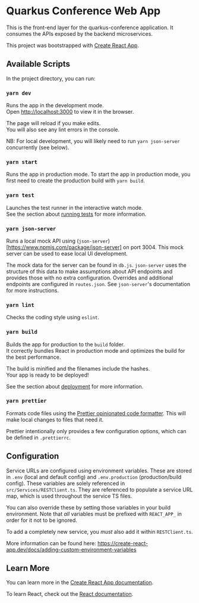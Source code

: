 # Quarkus Conference Web App

This is the front-end layer for the quarkus-conference application.
It consumes the APIs exposed by the backend microservices.

This project was bootstrapped with [Create React App](https://github.com/facebook/create-react-app).

## Available Scripts

In the project directory, you can run:

### `yarn dev`

Runs the app in the development mode.<br />
Open [http://localhost:3000](http://localhost:3000) to view it in the browser.

The page will reload if you make edits.<br />
You will also see any lint errors in the console.

NB: For local development, you will likely need to run `yarn json-server` concurrently (see below).

### `yarn start`

Runs the app in production mode.
To start the app in production mode, you first need to create the production build with `yarn build`.

### `yarn test`

Launches the test runner in the interactive watch mode.<br />
See the section about [running tests](https://facebook.github.io/create-react-app/docs/running-tests) for more information.

### `yarn json-server`

Runs a local mock API using (`json-server`)[https://www.npmjs.com/package/json-server] on port 3004. This mock server can be used to ease local UI development.

The mock data for the server can be found in `db.js`. `json-server` uses the structure of this data to make assumptions about API endpoints and provides those with no extra configuration. Overrides and additional endpoints are configured in `routes.json`. See `json-server`'s documentation for more instructions.

### `yarn lint`

Checks the coding style using `eslint`.

### `yarn build`

Builds the app for production to the `build` folder.<br />
It correctly bundles React in production mode and optimizes the build for the best performance.

The build is minified and the filenames include the hashes.<br />
Your app is ready to be deployed!

See the section about [deployment](https://facebook.github.io/create-react-app/docs/deployment) for more information.

### `yarn prettier`

Formats code files using the [Prettier opinionated code formatter](https://prettier.io). This will make local changes to files that need it.

Prettier intentionally only provides a few configuration options, which can be defined in `.prettierrc`.

## Configuration

Service URLs are configured using environment variables. These are stored in `.env` (local and default config) and `.env.production` (production/build config).
These variables are solely referenced in `src/Services/RESTClient.ts`. They are referenced to populate a service URL map, which is used throughout the service TS files.

You can also override these by setting those variables in your build environment. Note that _all_ variables must be prefixed with `REACT_APP_` in order for it not to be ignored.

To add a completely new service, you _must_ also add it within `RESTClient.ts`.

More information can be found here: https://create-react-app.dev/docs/adding-custom-environment-variables

## Learn More

You can learn more in the [Create React App documentation](https://facebook.github.io/create-react-app/docs/getting-started).

To learn React, check out the [React documentation](https://reactjs.org/).
